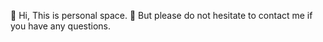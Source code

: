 👋 Hi, This is personal space.
🌱 But please do not hesitate to contact me if you have any questions.
